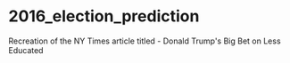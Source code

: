# 2016_election_prediction
Recreation of the NY Times article titled - Donald Trump's Big Bet on Less Educated
